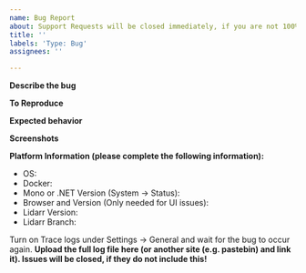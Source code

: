 ```yaml
---
name: Bug Report
about: Support Requests will be closed immediately, if you are not 100% certain this is a bug please go to our Reddit or Discord first. Exceptions do not mean you found a bug!
title: ''
labels: 'Type: Bug'
assignees: ''

---
```

<!-- Support Requests will be closed immediately, if you are unsure go to our Reddit or Discord first. Exceptions do not mean you found a bug! -->
<!-- Note: Text between <!- and -> will be hidden -->
**Describe the bug**
<!-- A clear and concise description of what the bug is. -->

**To Reproduce**
<!-- Steps to reproduce the behavior:
1. Go to '...'
2. Click on '....'
3. Scroll down to '....'
4. See error -->

**Expected behavior**
<!-- A clear and concise description of what you expected to happen.-->

**Screenshots**
<!-- If applicable, add screenshots to help explain your problem.-->

**Platform Information (please complete the following information):**
 - OS: <!-- [e.g. Windows 10 2004 / Ubuntu 20.04] -->
 - Docker: <!-- [Yes/No] -->
 - Mono or .NET Version (System -> Status): <!--[e.g. Mono 5.8 or .Net Core 3.1.10 or .NET 5.0.1] -->
 - Browser and Version (Only needed for UI issues): <!--[e.g. chrome 86.0.4240.198] -->
 - Lidarr Version: <!--[e.g. 0.7.2.1854 , 0.8.0.2023]-->
 - Lidarr Branch: <!--[e.g. develop, nightly]-->

Turn on Trace logs under Settings -> General and wait for the bug to occur again.
**Upload the full log file here (or another site (e.g. pastebin) and link it). Issues will be closed, if they do not include this!**
<!-- Trace logs are named Lidarr.trace.txt or Lidarr.trace.#.txt and will contain "trace" in them-->
